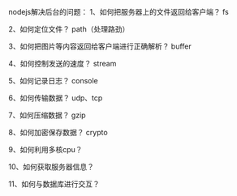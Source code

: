 

nodejs解决后台的问题：
1、如何把服务器上的文件返回给客户端？  fs

2、如何定位文件？  path（处理路劲）

3、如何把图片等内容返回给客户端进行正确解析？ buffer

4、如何控制发送的速度？ stream

5、如何记录日志？  console

6、如何传输数据？  udp、tcp

7、如何压缩数据？  gzip

8、如何加密保存数据？  crypto

9、如何利用多核cpu？

10、如何获取服务器信息？

11、如何与数据库进行交互？
